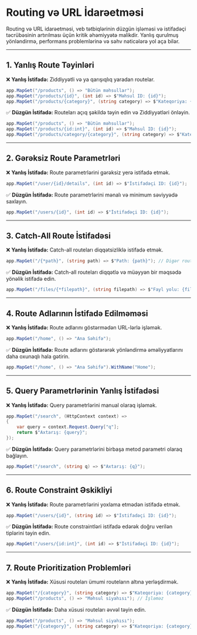 # Routing və URL İdarəetməsi

Routing və URL idarəetməsi, veb tətbiqlərinin düzgün işləməsi və istifadəçi təcrübəsinin artırılması üçün kritik əhəmiyyətə malikdir. Yanlış qurulmuş yönləndirmə, performans problemlərinə və səhv nəticələrə yol aça bilər.

---

## 1. Yanlış Route Təyinləri

❌ **Yanlış İstifadə:** Ziddiyyətli və ya qarışıqlıq yaradan routelar.

```csharp
app.MapGet("/products", () => "Bütün məhsullar");
app.MapGet("/products/{id}", (int id) => $"Məhsul ID: {id}");
app.MapGet("/products/{category}", (string category) => $"Kateqoriya: {category}"); // Ziddiyyət
```

✅ **Düzgün İstifadə:** Routeları açıq şəkildə təyin edin və Ziddiyyətləri önləyin.

```csharp
app.MapGet("/products", () => "Bütün məhsullar");
app.MapGet("/products/{id:int}", (int id) => $"Məhsul ID: {id}");
app.MapGet("/products/category/{category}", (string category) => $"Kateqoriya: {category}");
```

---

## 2. Gərəksiz Route Parametrləri

❌ **Yanlış İstifadə:** Route parametrlərini gərəksiz yerə istifadə etmək.

```csharp
app.MapGet("/user/{id}/details", (int id) => $"İstifadəçi ID: {id}");
```

✅ **Düzgün İstifadə:** Route parametrlərini mənalı və minimum səviyyədə saxlayın.

```csharp
app.MapGet("/users/{id}", (int id) => $"İstifadəçi ID: {id}");
```

---

## 3. Catch-All Route İstifadəsi

❌ **Yanlış İstifadə:** Catch-all routeları diqqətsizliklə istifadə etmək.

```csharp
app.MapGet("/{*path}", (string path) => $"Path: {path}"); // Digər routeları əngəlləyə bilər
```

✅ **Düzgün İstifadə:** Catch-all routeları diqqətlə və müəyyən bir məqsədə yönəlik istifadə edin.

```csharp
app.MapGet("/files/{*filepath}", (string filepath) => $"Fayl yolu: {filepath}");
```

---

## 4. Route Adlarının İstifadə Edilməməsi

❌ **Yanlış İstifadə:** Route adlarını göstərmədən URL-lərlə işləmək.

```csharp
app.MapGet("/home", () => "Ana Səhifə");
```

✅ **Düzgün İstifadə:** Route adlarını göstərərək yönləndirmə əməliyyatlarını daha oxunaqlı hala gətirin.

```csharp
app.MapGet("/home", () => "Ana Səhifə").WithName("Home");
```

---

## 5. Query Parametrlərinin Yanlış İstifadəsi

❌ **Yanlış İstifadə:** Query parametrlərini manual olaraq işləmək.

```csharp
app.MapGet("/search", (HttpContext context) =>
{
    var query = context.Request.Query["q"];
    return $"Axtarış: {query}";
});
```

✅ **Düzgün İstifadə:** Query parametrlərini birbaşa metod parametri olaraq bağlayın.

```csharp
app.MapGet("/search", (string q) => $"Axtarış: {q}");
```

---

## 6. Route Constraint Əskikliyi

❌ **Yanlış İstifadə:** Route parametrlərini yoxlama etmədən istifadə etmək.

```csharp
app.MapGet("/users/{id}", (string id) => $"İstifadəçi ID: {id}");
```

✅ **Düzgün İstifadə:** Route constraintləri istifadə edərək doğru verilən tiplərini təyin edin.

```csharp
app.MapGet("/users/{id:int}", (int id) => $"İstifadəçi ID: {id}");
```

---

## 7. Route Prioritization Problemləri

❌ **Yanlış İstifadə:** Xüsusi routeları ümumi routeların altına yerləşdirmək.

```csharp
app.MapGet("/{category}", (string category) => $"Kateqoriya: {category}");
app.MapGet("/products", () => "Məhsul siyahısı"); // İşləməz
```

✅ **Düzgün İstifadə:** Daha xüsusi routeları əvvəl təyin edin.

```csharp
app.MapGet("/products", () => "Məhsul siyahısı");
app.MapGet("/{category}", (string category) => $"Kateqoriya: {category}");
```
